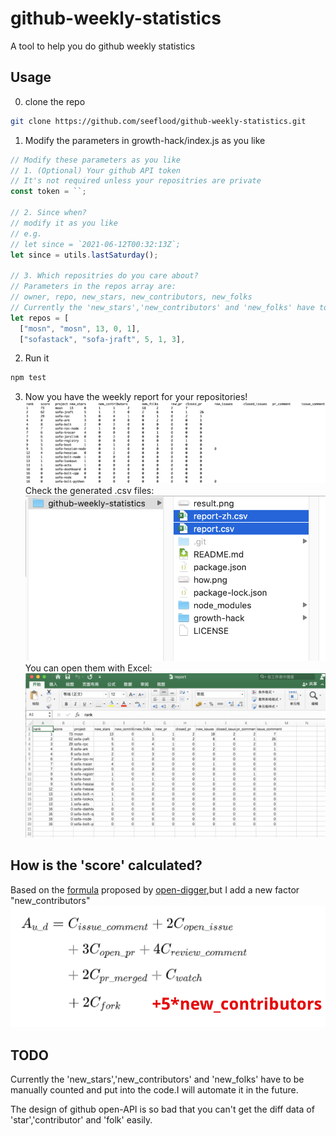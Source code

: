 # github-weekly-statistics

A tool to help you do github weekly statistics

## Usage

0. clone the repo
```bash
git clone https://github.com/seeflood/github-weekly-statistics.git
```

1. Modify the parameters in growth-hack/index.js as you like

```javascript
// Modify these parameters as you like
// 1. (Optional) Your github API token
// It's not required unless your repositries are private
const token = ``;

// 2. Since when?
// modify it as you like
// e.g.
// let since = `2021-06-12T00:32:13Z`;
let since = utils.lastSaturday();

// 3. Which repositries do you care about?
// Parameters in the repos array are:
// owner, repo, new_stars, new_contributors, new_folks
// Currently the 'new_stars','new_contributors' and 'new_folks' have to be manually counted and put into the code.
let repos = [
  ["mosn", "mosn", 13, 0, 1],
  ["sofastack", "sofa-jraft", 5, 1, 3],
```

2. Run it

```bash
npm test
```

3. Now you have the weekly report for your repositories!
![result](result.png)
Check the generated .csv files:
![csv](csv.png)
You can open them with Excel:
![excel](excel.png)

## How is the 'score' calculated?

Based on the [formula](http://oss.x-lab.info/github-insight-report-2020.pdf) proposed by [open-digger](https://github.com/X-lab2017/open-digger),but I add a new factor "new_contributors"
![how.png](how.png)

## TODO

Currently the 'new_stars','new_contributors' and 'new_folks' have to be manually counted and put into the code.I will automate it in the future.

The design of github open-API is so bad that you can't get the diff data of 'star','contributor' and 'folk' easily.